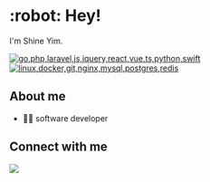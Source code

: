 <h1>:robot: Hey!</h1>

I'm Shine Yim.

<p>
  <a href="#">
    <img src="https://skillicons.dev/icons?theme=light&i=go,php,laravel,js,jquery,react,vue,ts,python,swift" title="go,php,laravel,js,jquery,react,vue,ts,python,swift" />
  </a>
  <br />
  <a href="#">
    <img src="https://skillicons.dev/icons?theme=light&i=linux,docker,git,nginx,mysql,postgres,redis" title="linux,docker,git,nginx,mysql,postgres,redis" />
  </a>
</p>

## About me

-  👨‍💻 software developer

## Connect with me
<p>
  <a href="https://t.me/tree6b"><img src="https://img.shields.io/badge/Telegram-2CA5E0?style=for-the-badge&logo=telegram&logoColor=white" /></a>
</p>

<!--
**sh7ning/sh7ning** is a ✨ _special_ ✨ repository because its `README.md` (this file) appears on your GitHub profile.

Here are some ideas to get you started:

- 🔭 I’m currently working on ...
- 🌱 I’m currently learning ...
- 👯 I’m looking to collaborate on ...
- 🤔 I’m looking for help with ...
- 💬 Ask me about ...
- 📫 How to reach me: ...
- 😄 Pronouns: ...
- ⚡ Fun fact: ...
-->
